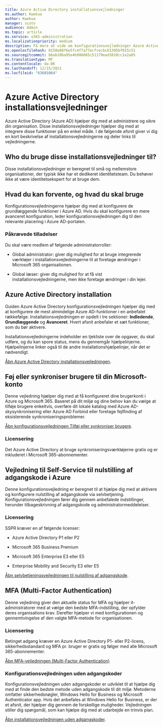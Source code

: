 ```yaml
---
title: Azure Active Directory installationsvejledninger
ms.author: Kwekua
author: Kwekua
manager: scotv
audience: Admin
ms.topic: article
ms.service: o365-administration
ms.localizationpriority: medium
description: Få mere at vide om konfigurationsvejledninger Azure Active Directory.
ms.openlocfilehash: 0150e88f6e5fc4f7a77ecfcecbc61395bf015c51
ms.sourcegitcommit: b6ab10ba95e4b986065c51179ead3810cc1e2a85
ms.translationtype: MT
ms.contentlocale: da-DK
ms.lasthandoff: 12/15/2021
ms.locfileid: "63601064"
---
```

# <a name="azure-active-directory-setup-guides"></a>Azure Active Directory installationsvejledninger

Azure Active Directory (Azure AD) hjælper dig med at administrere og sikre din organisation. Disse installationsvejledninger hjælper dig med at integrere disse funktioner på en enkel måde. I de følgende afsnit giver vi dig en kort beskrivelse af installationsvejledningerne og deler links til vejledningerne.

## <a name="who-are-these-setup-guides-for"></a>Who du bruge disse installationsvejledninger til?

Disse installationsvejledninger er beregnet til små og mellemstore organisationer, der typisk ikke har et dedikeret identitetsteam. Du behøver ikke at være identitetsekspert for at bruge dem.

## <a name="what-to-expect-and-what-youll-need"></a>Hvad du kan forvente, og hvad du skal bruge

Konfigurationsvejledningerne hjælper dig med at konfigurere de grundlæggende funktioner i Azure AD. Hvis du skal konfigurere en mere avanceret konfiguration, leder konfigurationsvejledningen dig til den relevante placering i Azure AD-portalen.

### <a name="required-permissions"></a>Påkrævede tilladelser

Du skal være medlem af følgende administratorroller:

- Global administrator: giver dig mulighed for at bruge integrerede værktøjer i installationsvejledningerne til at foretage ændringer i Microsoft 365 organisationen.

- Global læser: giver dig mulighed for at få vist installationsvejledningerne, men ikke foretage ændringer i din lejer.

## <a name="azure-active-directory-deployment"></a>Azure Active Directory installation  

Guiden Azure Active Directory konfigurationsvejledningen hjælper dig med at konfigurere de mest almindelige Azure AD-funktioner i en anbefalet rækkefølge. Installationsvejledningen er opdelt i tre sektioner: **Indledende**, **Grundlæggende** og **Avanceret**. Hvert afsnit anbefaler et sæt funktioner, som du bør aktivere.

Installationsvejledningerne indeholder en tjekliste over de opgaver, du skal udføre, og du kan spore status, mens du gennemgår hjælpelinjerne. Hjælpelinjerne linker også til de andre installationshjælpelinjer, når det er nødvendigt.

[Åbn Azure Active Directory installationsvejledningen](https://go.microsoft.com/fwlink/p/?linkid=2183427).

## <a name="add-or-sync-users-to-your-microsoft-account"></a>Føj eller synkroniser brugere til din Microsoft-konto  

Denne vejledning hjælper dig med at få konfigureret dine brugerkonti i Azure og Microsoft 365. Baseret på dit miljø og dine behov kan du vælge at tilføje brugere enkeltvis, overføre dit lokale katalog med Azure AD-skysynkronisering eller Azure AD Forbind eller foretage fejlfinding af eksisterende synkroniseringsproblemer.

[Åbn konfigurationsvejledningen Tilføj eller synkroniser brugere](https://go.microsoft.com/fwlink/?linkid=2183349).

### <a name="licensing"></a>Licensering

Det Azure Active Directory at bruge synkroniseringsværktøjerne gratis og er inkluderet i Microsoft 365-abonnementer.

## <a name="azure-self-service-password-reset-sspr-guide"></a>Vejledning til Self-Service til nulstilling af adgangskode i Azure

Denne konfigurationsvejledning er beregnet til at hjælpe dig med at aktivere og konfigurere nulstilling af adgangskode via selvbetjening. Konfigurationsvejledningen fører dig gennem anbefalede indstillinger, herunder tilbageskrivning af adgangskode og administratormeddelelser.

### <a name="licensing"></a>Licensering

SSPR kræver en af følgende licenser:

- Azure Active Directory P1 eller P2

- Microsoft 365 Business Premium

- Microsoft 365 Enterprise E3 eller E5  

- Enterprise Mobility and Security E3 eller E5

[Åbn selvbetjeningsvejledningen til nulstilling af adgangskode](https://go.microsoft.com/fwlink/p/?linkid=2183284).

## <a name="multi-factor-authentication-mfa"></a>MFA (Multi-Factor Authentication)

Denne vejledning giver den aktuelle status for MFA og hjælper it-administratorer med at vælge den bedste MFA-indstilling, der opfylder deres organisations krav. Derefter hjælper vi med konfigurationen og gennemtvingelse af den valgte MFA-metode for organisationen.

### <a name="licensing"></a>Licensering

Betinget adgang kræver en Azure Active Directory P1- eller P2-licens, sikkerhedsstandard og MFA pr. bruger er gratis og følger med alle Microsoft 365-abonnementer.

[Åbn MFA-vejledningen (Multi-Factor Authentication)](https://go.microsoft.com/fwlink/?linkid=2183506)

### <a name="the-passwordless-setup-guide"></a>Konfigurationsvejledningen uden adgangskoder

Konfigurationsvejledningen uden adgangskoder er udviklet til at hjælpe dig med at finde den bedste metode uden adgangskode til dit miljø. Metoderne omfatter sikkerhedsnøgler, Windows Hello for Business og Microsoft Authenticator app. Hvis det anbefales at Windows Hello for Business, er der et afsnit, der hjælper dig gennem de forskellige muligheder. Vejledningen stiller dig spørgsmål, som kan hjælpe dig med at udarbejde en trinvis plan.

[Åbn installationsvejledningen uden adgangskoder](https://go.microsoft.com/fwlink/?linkid=2183427).
